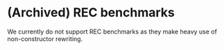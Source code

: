 # (Archived) REC benchmarks

We currently do not support REC benchmarks as they make heavy use of non-constructor rewriting.
